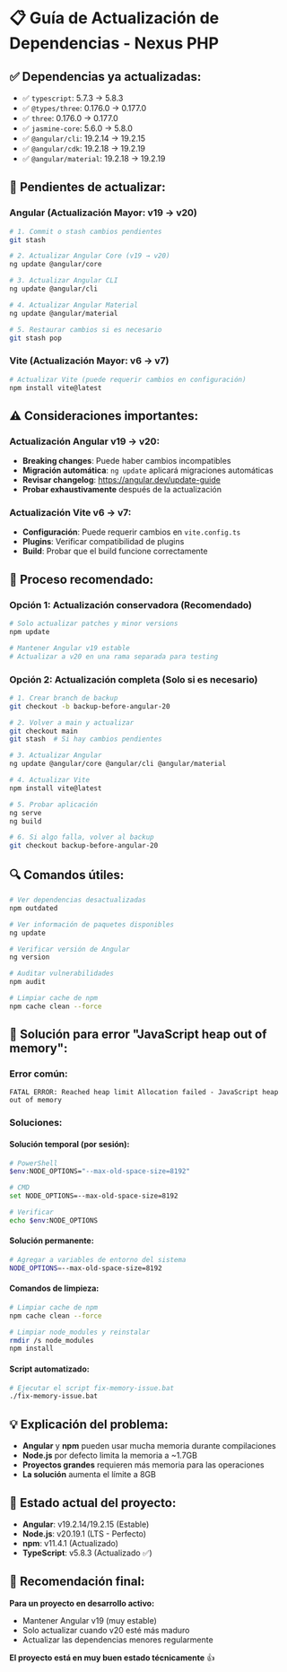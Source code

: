 # 📋 Guía de Actualización de Dependencias - Nexus PHP

## ✅ **Dependencias ya actualizadas:**
- ✅ `typescript`: 5.7.3 → 5.8.3
- ✅ `@types/three`: 0.176.0 → 0.177.0  
- ✅ `three`: 0.176.0 → 0.177.0
- ✅ `jasmine-core`: 5.6.0 → 5.8.0
- ✅ `@angular/cli`: 19.2.14 → 19.2.15
- ✅ `@angular/cdk`: 19.2.18 → 19.2.19
- ✅ `@angular/material`: 19.2.18 → 19.2.19

## 🔄 **Pendientes de actualizar:**

### **Angular (Actualización Mayor: v19 → v20)**
```bash
# 1. Commit o stash cambios pendientes
git stash

# 2. Actualizar Angular Core (v19 → v20)
ng update @angular/core

# 3. Actualizar Angular CLI
ng update @angular/cli

# 4. Actualizar Angular Material
ng update @angular/material

# 5. Restaurar cambios si es necesario
git stash pop
```

### **Vite (Actualización Mayor: v6 → v7)**
```bash
# Actualizar Vite (puede requerir cambios en configuración)
npm install vite@latest
```

## ⚠️ **Consideraciones importantes:**

### **Actualización Angular v19 → v20:**
- **Breaking changes**: Puede haber cambios incompatibles
- **Migración automática**: `ng update` aplicará migraciones automáticas
- **Revisar changelog**: https://angular.dev/update-guide
- **Probar exhaustivamente** después de la actualización

### **Actualización Vite v6 → v7:**
- **Configuración**: Puede requerir cambios en `vite.config.ts`
- **Plugins**: Verificar compatibilidad de plugins
- **Build**: Probar que el build funcione correctamente

## 🚀 **Proceso recomendado:**

### **Opción 1: Actualización conservadora (Recomendado)**
```bash
# Solo actualizar patches y minor versions
npm update

# Mantener Angular v19 estable
# Actualizar a v20 en una rama separada para testing
```

### **Opción 2: Actualización completa (Solo si es necesario)**
```bash
# 1. Crear branch de backup
git checkout -b backup-before-angular-20

# 2. Volver a main y actualizar
git checkout main
git stash  # Si hay cambios pendientes

# 3. Actualizar Angular
ng update @angular/core @angular/cli @angular/material

# 4. Actualizar Vite
npm install vite@latest

# 5. Probar aplicación
ng serve
ng build

# 6. Si algo falla, volver al backup
git checkout backup-before-angular-20
```

## 🔍 **Comandos útiles:**

```bash
# Ver dependencias desactualizadas
npm outdated

# Ver información de paquetes disponibles
ng update

# Verificar versión de Angular
ng version

# Auditar vulnerabilidades
npm audit

# Limpiar cache de npm
npm cache clean --force
```

## 🚨 **Solución para error "JavaScript heap out of memory":**

### **Error común:**
```
FATAL ERROR: Reached heap limit Allocation failed - JavaScript heap out of memory
```

### **Soluciones:**

#### **Solución temporal (por sesión):**
```bash
# PowerShell
$env:NODE_OPTIONS="--max-old-space-size=8192"

# CMD
set NODE_OPTIONS=--max-old-space-size=8192

# Verificar
echo $env:NODE_OPTIONS
```

#### **Solución permanente:**
```bash
# Agregar a variables de entorno del sistema
NODE_OPTIONS=--max-old-space-size=8192
```

#### **Comandos de limpieza:**
```bash
# Limpiar cache de npm
npm cache clean --force

# Limpiar node_modules y reinstalar
rmdir /s node_modules
npm install
```

#### **Script automatizado:**
```bash
# Ejecutar el script fix-memory-issue.bat
./fix-memory-issue.bat
```

## 💡 **Explicación del problema:**
- **Angular** y **npm** pueden usar mucha memoria durante compilaciones
- **Node.js** por defecto limita la memoria a ~1.7GB
- **Proyectos grandes** requieren más memoria para las operaciones
- **La solución** aumenta el límite a 8GB

## 📝 **Estado actual del proyecto:**

- **Angular**: v19.2.14/19.2.15 (Estable)
- **Node.js**: v20.19.1 (LTS - Perfecto)
- **npm**: v11.4.1 (Actualizado)
- **TypeScript**: v5.8.3 (Actualizado ✅)

## 🎯 **Recomendación final:**

**Para un proyecto en desarrollo activo:**
- Mantener Angular v19 (muy estable)
- Solo actualizar cuando v20 esté más maduro
- Actualizar las dependencias menores regularmente

**El proyecto está en muy buen estado técnicamente** 👍
